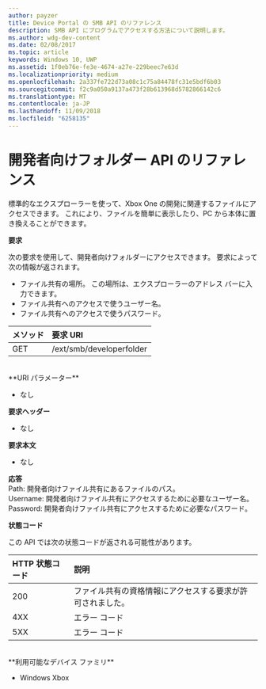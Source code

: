```yaml
---
author: payzer
title: Device Portal の SMB API のリファレンス
description: SMB API にプログラムでアクセスする方法について説明します。
ms.author: wdg-dev-content
ms.date: 02/08/2017
ms.topic: article
keywords: Windows 10, UWP
ms.assetid: 1f0eb76e-fe3e-4674-a27e-229beec7e63d
ms.localizationpriority: medium
ms.openlocfilehash: 2a337fe722d73a08c1c75a84478fc31e5bdf6b03
ms.sourcegitcommit: f2c9a050a9137a473f28b613968d5782866142c6
ms.translationtype: MT
ms.contentlocale: ja-JP
ms.lasthandoff: 11/09/2018
ms.locfileid: "6258135"
---
```

# <a name="developer-folder-api-reference"></a>開発者向けフォルダー API のリファレンス   
標準的なエクスプローラーを使って、Xbox One の開発に関連するファイルにアクセスできます。 これにより、ファイルを簡単に表示したり、PC から本体に置き換えることができます。

**要求**

次の要求を使用して、開発者向けフォルダーにアクセスできます。 要求によって次の情報が返されます。    
* ファイル共有の場所。 この場所は、エクスプローラーのアドレス バーに入力できます。
* ファイル共有へのアクセスで使うユーザー名。
* ファイル共有へのアクセスで使うパスワード。

メソッド      | 要求 URI
:------     | :-----
GET | /ext/smb/developerfolder
<br />
**URI パラメーター**

- なし

**要求ヘッダー**

- なし

**要求本文**

- なし

**応答**   
Path: 開発者向けファイル共有にあるファイルのパス。   
Username: 開発者向けファイル共有にアクセスするために必要なユーザー名。   
Password: 開発者向けファイル共有にアクセスするために必要なパスワード。   

**状態コード**

この API では次の状態コードが返される可能性があります。

HTTP 状態コード      | 説明
:------     | :-----
200 | ファイル共有の資格情報にアクセスする要求が許可されました。
4XX | エラー コード
5XX | エラー コード
<br />
**利用可能なデバイス ファミリ**

* Windows Xbox
